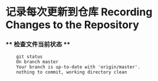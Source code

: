 # 记录每次更新到仓库 Recording Changes to the Repository

### ** 检查文件当前状态 **
```
	git status
	On branch master
	Your branch is up-to-date with 'origin/master'.
	nothing to commit, working directory clean
```
```
	
```